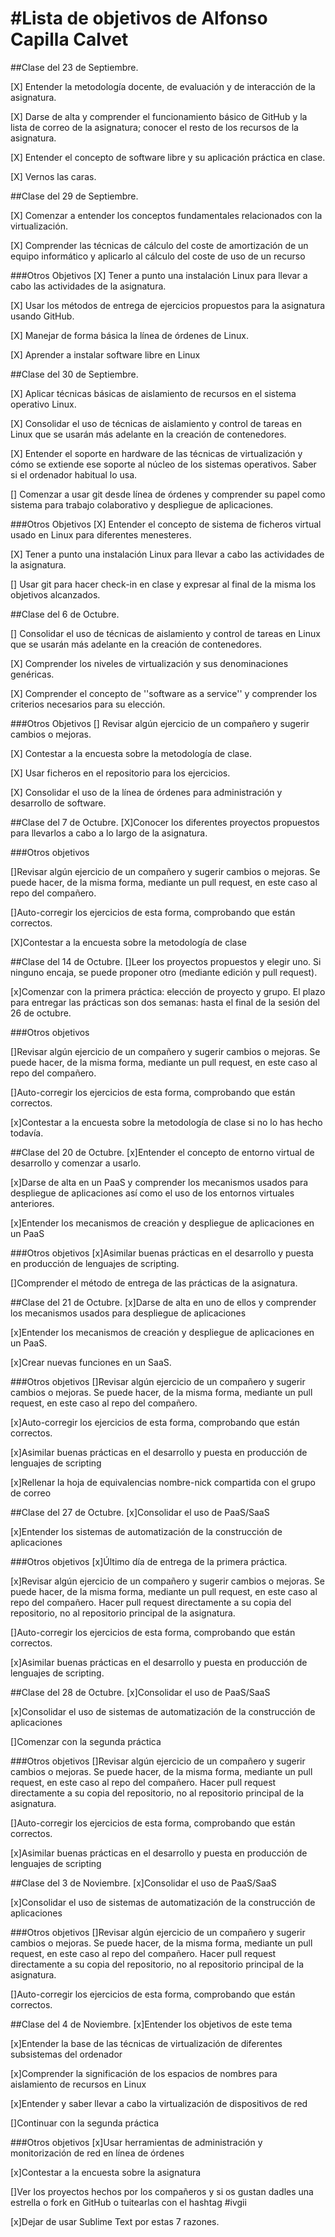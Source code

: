 #Lista de objetivos de Alfonso Capilla Calvet
============================

##Clase del 23 de Septiembre.

[X] Entender la metodología docente, de evaluación y de interacción de la asignatura.

[X] Darse de alta y comprender el funcionamiento básico de GitHub y la lista de correo de la asignatura; conocer el resto de los recursos de la asignatura.

[X] Entender el concepto de software libre y su aplicación práctica en clase.

[X] Vernos las caras.

##Clase del 29 de Septiembre.

[X] Comenzar a entender los conceptos fundamentales relacionados con la virtualización.

[X] Comprender las técnicas de cálculo del coste de amortización de un equipo informático y aplicarlo al cálculo del coste de uso de un recurso

###Otros Objetivos
[X] Tener a punto una instalación Linux para llevar a cabo las actividades de la asignatura.

[X] Usar los métodos de entrega de ejercicios propuestos para la asignatura usando GitHub.

[X] Manejar de forma básica la línea de órdenes de Linux.

[X] Aprender a instalar software libre en Linux

##Clase del 30 de Septiembre.

[X]  Aplicar técnicas básicas de aislamiento de recursos en el sistema operativo Linux.

[X]  Consolidar el uso de técnicas de aislamiento y control de tareas en Linux que se usarán más adelante en la creación de contenedores.

[X]  Entender el soporte en hardware de las técnicas de virtualización y cómo se extiende ese soporte al núcleo de los sistemas operativos. Saber si el ordenador habitual lo usa.

[]  Comenzar a usar git desde línea de órdenes y comprender su papel como sistema para trabajo colaborativo y despliegue de aplicaciones.

###Otros Objetivos
[X] Entender el concepto de sistema de ficheros virtual usado en Linux para diferentes menesteres.

[X] Tener a punto una instalación Linux para llevar a cabo las actividades de la asignatura.

[]  Usar git para hacer check-in en clase y expresar al final de la misma los objetivos alcanzados.

##Clase del 6 de Octubre.

[]  Consolidar el uso de técnicas de aislamiento y control de tareas en Linux que se usarán más adelante en la creación de contenedores.

[X]  Comprender los niveles de virtualización y sus denominaciones genéricas.

[X]  Comprender el concepto de ''software as a service'' y comprender los criterios necesarios para su elección.

###Otros Objetivos
[]  Revisar algún ejercicio de un compañero y sugerir cambios o mejoras.

[X]  Contestar a la encuesta sobre la metodología de clase.

[X]  Usar ficheros en el repositorio para los ejercicios.

[X]  Consolidar el uso de la línea de órdenes para administración y desarrollo de software.

##Clase del 7 de Octubre.
[X]Conocer los diferentes proyectos propuestos para llevarlos a cabo a lo largo de la asignatura.

###Otros objetivos

[]Revisar algún ejercicio de un compañero y sugerir cambios o mejoras. Se puede hacer, de la misma forma, mediante un pull request, en este caso al repo del compañero.

[]Auto-corregir los ejercicios de esta forma, comprobando que están correctos.

[X]Contestar a la encuesta sobre la metodología de clase

##Clase del 14 de Octubre.
[]Leer los proyectos propuestos y elegir uno. Si ninguno encaja, se puede proponer otro (mediante edición y pull request).

[x]Comenzar con la primera práctica: elección de proyecto y grupo. El plazo para entregar las prácticas son dos semanas: hasta el final de la sesión del 26 de octubre.

###Otros objetivos

[]Revisar algún ejercicio de un compañero y sugerir cambios o mejoras. Se puede hacer, de la misma forma, mediante un pull request, en este caso al repo del compañero.

[]Auto-corregir los ejercicios de esta forma, comprobando que están correctos.

[x]Contestar a la encuesta sobre la metodología de clase si no lo has hecho todavía.

##Clase del 20 de Octubre.
[x]Entender el concepto de entorno virtual de desarrollo y comenzar a usarlo.

[x]Darse de alta en un PaaS y comprender los mecanismos usados para despliegue de aplicaciones así como el uso de los entornos virtuales anteriores.

[x]Entender los mecanismos de creación y despliegue de aplicaciones en un PaaS

###Otros objetivos
[x]Asimilar buenas prácticas en el desarrollo y puesta en producción de lenguajes de scripting.

[]Comprender el método de entrega de las prácticas de la asignatura.

##Clase del 21 de Octubre.
[x]Darse de alta en uno de ellos y comprender los mecanismos usados para despliegue de aplicaciones

[x]Entender los mecanismos de creación y despliegue de aplicaciones en un PaaS.

[x]Crear nuevas funciones en un SaaS.

###Otros objetivos
[]Revisar algún ejercicio de un compañero y sugerir cambios o mejoras. Se puede hacer, de la misma forma, mediante un pull request, en este caso al repo del compañero.

[x]Auto-corregir los ejercicios de esta forma, comprobando que están correctos.

[x]Asimilar buenas prácticas en el desarrollo y puesta en producción de lenguajes de scripting

[x]Rellenar la hoja de equivalencias nombre-nick compartida con el grupo de correo

##Clase del 27 de Octubre.
[x]Consolidar el uso de PaaS/SaaS

[x]Entender los sistemas de automatización de la construcción de aplicaciones

###Otros objetivos
[x]Último día de entrega de la primera práctica.

[x]Revisar algún ejercicio de un compañero y sugerir cambios o mejoras. Se puede hacer, de la misma forma, mediante un pull request, en este caso al repo del compañero. Hacer pull request directamente a su copia del repositorio, no al repositorio principal de la asignatura.

[]Auto-corregir los ejercicios de esta forma, comprobando que están correctos.

[x]Asimilar buenas prácticas en el desarrollo y puesta en producción de lenguajes de scripting.

##Clase del 28 de Octubre.
[x]Consolidar el uso de PaaS/SaaS

[x]Consolidar el uso de sistemas de automatización de la construcción de aplicaciones

[]Comenzar con la segunda práctica

###Otros objetivos
[]Revisar algún ejercicio de un compañero y sugerir cambios o mejoras. Se puede hacer, de la misma forma, mediante un pull request, en este caso al repo del compañero. Hacer pull request directamente a su copia del repositorio, no al repositorio principal de la asignatura.

[]Auto-corregir los ejercicios de esta forma, comprobando que están correctos.

[x]Asimilar buenas prácticas en el desarrollo y puesta en producción de lenguajes de scripting

##Clase del 3 de Noviembre.
[x]Consolidar el uso de PaaS/SaaS

[x]Consolidar el uso de sistemas de automatización de la construcción de aplicaciones

###Otros objetivos
[]Revisar algún ejercicio de un compañero y sugerir cambios o mejoras. Se puede hacer, de la misma forma, mediante un pull request, en este caso al repo del compañero. Hacer pull request directamente a su copia del repositorio, no al repositorio principal de la asignatura.

[]Auto-corregir los ejercicios de esta forma, comprobando que están correctos.

##Clase del 4 de Noviembre.
[x]Entender los objetivos de este tema

[x]Entender la base de las técnicas de virtualización de diferentes subsistemas del ordenador

[x]Comprender la significación de los espacios de nombres para aislamiento de recursos en Linux

[x]Entender y saber llevar a cabo la virtualización de dispositivos de red

[]Continuar con la segunda práctica

###Otros objetivos
[x]Usar herramientas de administración y monitorización de red en línea de órdenes

[x]Contestar a la encuesta sobre la asignatura

[]Ver los proyectos hechos por los compañeros y si os gustan dadles una estrella o fork en GitHub o tuitearlas con el hashtag #ivgii

[x]Dejar de usar Sublime Text por estas 7 razones.
